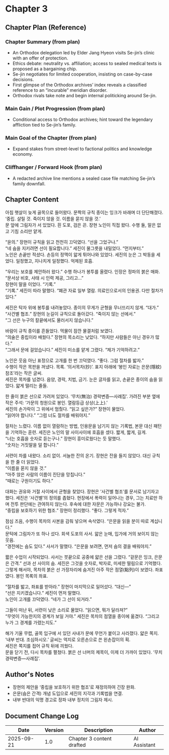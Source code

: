 # Chapter 3

## Chapter Plan (Reference)

### Chapter Summary (from plan)
- An Orthodox delegation led by Elder Jang Hyeon visits Se-jin’s clinic with an offer of protection.
- Ethics debate: neutrality vs. affiliation; access to sealed medical texts is proposed as a bargaining chip.
- Se-jin negotiates for limited cooperation, insisting on case-by-case decisions.
- First glimpse of the Orthodox archives’ index reveals a classified reference to an “incurable” meridian disorder.
- Orthodox rivals take note and begin internal politicking around Se-jin.

### Main Gain / Plot Progression (from plan)
- Conditional access to Orthodox archives; hint toward the legendary affliction tied to Se-jin’s family.

### Main Goal of the Chapter (from plan)
- Expand stakes from street-level to factional politics and knowledge economy.

### Cliffhanger / Forward Hook (from plan)
- A redacted archive line mentions a sealed case file matching Se-jin’s family downfall.

## Chapter Content

아침 햇살이 늦게 골목으로 들어왔다. 문짝의 규칙 종이는 잉크가 바래며 더 단단해졌다. ‘중립. 살릴 것. 죽이지 않을 것. 이름을 묻지 않을 것.’  
문 앞에 그림자가 서 있었다. 흰 도포, 검은 끈. 장현 노인이 직접 왔다. 수행 둘, 말은 없고 기침 소리만 얕게.  

“윤의.” 장현이 규칙을 읽고 천천히 끄덕였다. “선을 그었구나.”  
“네 숨을 지키려면 선이 필요합니다.” 세진이 물그릇을 내밀었다. “먼지부터.”  
노인은 손끝만 적셨다. 손등의 정맥이 얇게 튀어나와 있었다. 세진의 눈은 그 박동을 세었다. 일정했고, 지나치게 일정했다. 억제된 호흡.  

“우리는 보호를 제안하러 왔다.” 수행 하나가 봉투를 올렸다. 인장은 정파의 붉은 매화. “문서상 비호, 사태 시 인력 제공, 그리고…”  
장현이 말을 이었다. “기록.”  
“기록.” 세진이 따라 말했다. 
“폐관 자료 일부 열람. 의료인으로서의 인용권. 다만 절차가 있다.”  

세진은 탁자 위에 봉투를 내려놓았다. 종이의 무게가 균형을 무너뜨리지 않게. “대가.”  
“사건별 협조.” 장현의 눈길이 규칙으로 돌아갔다. “죽이지 않는 선에서.”  
“그 선은 누구의 칼끝에서도 물러서지 않습니다.”  

바람이 규칙 종이를 흔들었다. 먹물이 잠깐 물결처럼 보였다.  
“의술은 중립이라 배웠다.” 장현의 목소리는 낮았다. “하지만 사람들은 아닌 경우가 많다.”  
“그래서 문에 걸었습니다.” 세진이 미소를 얕게 그렸다. “제가 기억하려고.”  

노인은 웃음 아닌 표정으로 고개를 한 번 끄덕였다. “좋다. 그럼 절차를 밟자.”  
수행이 작은 목판을 꺼냈다. 목록. ‘의서목차(抄)’. 표지 아래에 ‘봉인 자료는 은문(隱紋) 참조’라는 작은 글씨.  
세진은 목차를 넘겼다. 음양, 경락, 치법, 금기. 눈은 글자를 읽고, 손끝은 종이의 숨을 읽었다. 얇게 떨리는 줄들.  

한 줄이 붉은 선으로 가려져 있었다. ‘무치(無治) 경락변증—사례집’. 가려진 부분 옆에 작은 주석: ‘가문의 청원으로 봉인. 열람등급 상상(上上).’  
세진의 손가락이 그 위에서 멈췄다. 
“읽고 싶은가?” 장현이 물었다.  
“읽어야 합니다.” 
“그럼 너도 절차를 배워야지.”  

절차는 느렸다. 이름 없이 열람하는 방법, 인용문을 남기지 않는 기록법, 본문 대신 패턴을 기억하는 훈련. 세진은 노인의 말 사이사이에 호흡을 셌다. 짧게, 짧게, 길게.  
“너는 호흡을 숫자로 듣는구나.” 장현이 흥미로웠다는 듯 말했다.  
“숫자는 거짓말을 덜 합니다.”  

서련이 차를 내왔다. 소리 없이. 서늘한 잔의 온기. 장현은 잔을 들지 않았다. 대신 규칙을 한 줄 더 읽었다.  
“이름을 묻지 않을 것.”  
“마주 앉은 사람의 이름이 진단을 망칩니다.”  
“때로는 구원이기도 하다.”  

대화는 권유와 거절 사이에서 균형을 찾았다. 장현은 ‘사건별 협조’를 문서로 남기자고 했다. 세진은 ‘사건별’의 정의를 좁혔다. 현장에서 폭력이 일어나는 경우, 그는 치료만 하며 전투 판단에는 관여하지 않는다. 후속에 대한 자문은 가능하나 강요는 불가.  
“중립을 보호하기 위한 협조.” 장현이 정리했다. “좋다. 그렇게 적자.”  

점심 즈음, 수행이 목차의 사본을 감춰 넣으며 속삭였다. “은문을 읽을 분이 따로 계십니다.”  
문턱에 그림자가 또 하나 섰다. 회색 도포의 사서. 얇은 눈매, 입가에 거의 보이지 않는 웃음.  
“경전에는 숨도 있다.” 사서가 말했다. “은문을 보려면, 먼저 숨의 결을 배워야지.”  

짧은 수업이 시작되었다. 사서는 붓끝으로 공중에 얇은 선을 그렸다. “겉문은 잉크, 은문은 간격.” 선과 선 사이의 숨. 세진은 그것을 숫자로, 박자로, 미세한 떨림으로 기억했다.  
그렇게 해서야, 목차의 붉은 선 가장자리에 숨겨진 아주 작은 점열(點列)이 보였다. 좌표였다. 봉인 목록의 좌표.  

“절차를 밟고, 좌표를 받아라.” 장현이 마지막으로 일어섰다. “대신—”  
“선은 지키겠습니다.” 세진이 먼저 말했다.  
노인이 고개를 끄덕였다. “네가 그 선이 되거라.”  

그들이 떠난 뒤, 서련이 낮은 소리로 물었다. “읽으면, 뭐가 달라져?”  
“무엇이 가능한지의 경계가 보일 거야.” 세진은 목차의 점열을 종이에 옮겼다. “그리고 누가 그 경계를 가렸는지도.”  

해가 기울 무렵, 골목 입구에 서 있던 사내가 문에 무언가 붙이고 사라졌다. 얇은 쪽지. ‘내부 반대. 조심하시오.’ 글씨는 억지로 오른손으로 쓴 왼손잡이의 획.  
세진은 쪽지를 접어 규칙 뒤에 끼웠다.  
문을 닫기 전, 다시 목차를 펼쳤다. 붉은 선 너머의 제목이, 이제 더 가까이 있었다. ‘무치 경락변증—사례집’.  

## Author's Notes
- 장현의 제안을 ‘중립을 보호하기 위한 협조’로 재정의하여 긴장 완화.
- 은문(숨은 간격) 개념 도입으로 세진의 지각과 기록법을 연결.
- 내부 반대의 익명 경고로 정파 내부 정치의 그림자 제시.

## Document Change Log
| Date       | Version | Description                       | Author       |
|------------|---------|-----------------------------------|--------------|
| 2025-09-21 | 1.0     | Chapter 3 content drafted         | AI Assistant |

